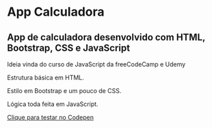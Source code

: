 # App Calculadora
## App de calculadora desenvolvido com HTML, Bootstrap, CSS e JavaScript
Ideia vinda do curso de JavaScript da freeCodeCamp e Udemy

Estrutura básica em HTML.

Estilo em Bootstrap e um pouco de CSS.

Lógica toda feita em JavaScript.

[Clique para testar no Codepen](https://codepen.io/felipesud/pens/)
